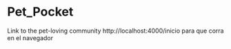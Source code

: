 # Pet_Pocket
Link to the pet-loving community
http://localhost:4000/inicio
para que corra en el navegador
